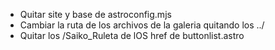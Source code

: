 - Quitar site y base de astroconfig.mjs
- Cambiar la ruta de los archivos de la galeria quitando los ../
- Quitar los /Saiko_Ruleta de lOS href de buttonlist.astro
